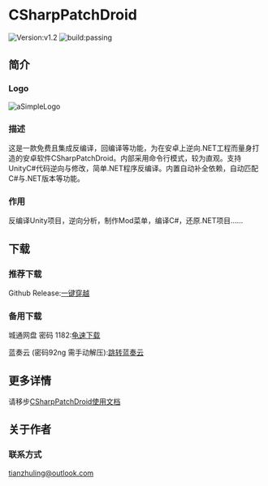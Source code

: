 # CSharpPatchDroid 
![Version:v1.2](https://img.shields.io/badge/version-v1.2-blue
)
![build:passing](https://img.shields.io/badge/build-passing-green)
## 简介
### Logo
![aSimpleLogo](https://tianzhuling.github.io/CSharpPatchDroid/v1.0/doc/icon.png)
### 描述
这是一款免费且集成反编译，回编译等功能，为在安卓上逆向.NET工程而量身打造的安卓软件CSharpPatchDroid。内部采用命令行模式，较为直观。支持UnityC#代码逆向与修改，简单.NET程序反编译。内置自动补全依赖，自动匹配C#与.NET版本等功能。
### 作用
反编译Unity项目，逆向分析，制作Mod菜单，编译C#，还原.NET项目……
## 下载
### 推荐下载
Github Release:[一键穿越](https://github.com/tianzhuling/CSharpPatchDroid/releases/)


### 备用下载
城通网盘 密码 1182:[龟速下载](https://url72.ctfile.com/d/65372172-154364193-925301?p=1182) 

蓝奏云 (密码92ng 需手动解压):[跳转蓝奏云](https://wwgc.lanzn.com/b01391wlyd)
## 更多详情
请移步[CSharpPatchDroid使用文档](https://tianzhuling.github.io/CSharpPatchDroid/v1.0/doc/index.html)
## 关于作者
### 联系方式
tianzhuling@outlook.com
